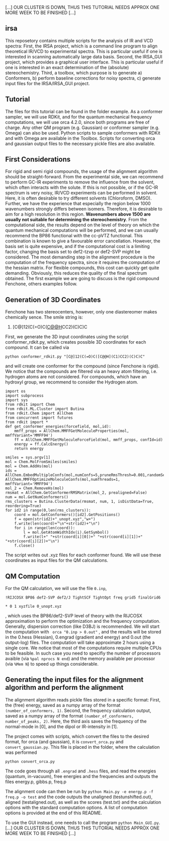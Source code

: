 [...] OUR CLUSTER IS DOWN, THUS THIS TUTORIAL NEEDS APPROX ONE MORE WEEK TO BE FINISHED [...]

## irsa
This reposetory contains multiple scripts for the analysis of IR and VCD spectra:
First, the IRSA project, which is a command line program to align theoretical IR/VCD to experimental spectra. This is particular useful if one is interested in scanning automatically large data basis.
Second, the IRSA_GUI project, which provides a graphical user interface. This is particular useful if one is interested in an exact determination of the (absolute) stereochemistry.
Third, a toolbox, which purpose is to generate 
a) Conformers, b) perform baseline corrections for noisy spectra, c) generate input files for the IRSA/IRSA_GUI project.


## Tutorial
The files for this tutorial can be found in the folder example. As a conformer sampler, we will use RDKit, and for the quantum mechanical frequency computations, we will use orca 4.2.0, since both programs are free of charge. Any other QM program (e.g. Gaussian) or conformer sampler (e.g. Omega) can also be used. Python scripts to sample conformers with RDKit and with Omega are available in the Toolbox. Scripts for converting orca and gaussian output files to the necessary pickle files are also available.

## First Considerations
For rigid and semi rigid compounds, the usage of the alignment algorithm should be straight-forward. From the experimental side, we can recommend to perform GC-IR experiments to remove the influence from the solvent, which often interacts with the solute. If this is not possible, or if the GC-IR spectrum is very noisy, IR/VCD experiments can be performed in solvent. Here, it is often desirable to try different solvents (Chloroform, DMSO). Further, we have the experience that especially the region below 1000 wavenumbers strongly differs between isomers. Therefore, it is desirable to aim for a high resolution in this region. **Wavenumbers above 1500 are usually not suitable for determining the stereochemistry**.  From the computational side, the results depend on the level of theory on which the quantum mechanical computations will be performed, and we can usually recommend the BP86 functional with the cc-pVTZ functional. This combination is known to give a favourable error cancellation. However, the basis set is quite expensive, and if the computational cost is a limiting factor, changing the basis set to def2-tzvp or def2-SVP might be considered. The most demanding step in the alignment procedure is the computation of the frequency spectra, since it requires the computation of the hessian matrix. For flexible compounds, this cost can quickly get quite demanding. Obviously, this reduces the quality of the final spectrum obtained. The first example we are going to discuss is the rigid compound Fenchone, others examples follow.

## Generation of 3D Coordinates
Fenchone has two stereocenters, however, only one diastereomer makes chemically sence. The smile string is:
1. [C@]12(C(=O)C([C@@H](C1)CC2)(C)C)C

First, we generate the 3D input coordinates using the script conformer_rdkit.py, which creates possible 3D coordinates for each compound. It can be called via 
```
python conformer_rdkit.py "[C@]12(C(=O)C([C@@H](C1)CC2)(C)C)C"
```
and will create one conformer for the compound (since Fenchone is rigid).
We notice that the compounds are filtered via an heavy atom filtering, i.e. hydrogen atoms are not considered. For compounds, which have an hydroxyl group, we recommend to consider the Hydrogen atom.

```
import os
import subprocess
import sys
from rdkit import Chem
from rdkit.ML.Cluster import Butina
from rdkit.Chem import AllChem
from concurrent import futures
from rdkit import *
def get_conformer_energies(forcefield, mol,id):
    mmff_props = AllChem.MMFFGetMoleculeProperties(mol, mmffVariant='MMFF94')
    ff = AllChem.MMFFGetMoleculeForceField(mol, mmff_props, confId=id)
    energy = ff.CalcEnergy()
    return energy

smiles = sys.argv[1]
mol = Chem.MolFromSmiles(smiles)
mol = Chem.AddHs(mol)
ids = AllChem.EmbedMultipleConfs(mol,numConfs=5,pruneRmsThresh=0.001,randomSeed=42,numThreads=1,enforceChirality=True,useExpTorsionAnglePrefs=True,useBasicKnowledge=True) 
AllChem.MMFFOptimizeMoleculeConfs(mol,numThreads=1, mmffVariant='MMFF94')
mol_2 = Chem.RemoveHs(mol)
rmsmat = AllChem.GetConformerRMSMatrix(mol_2, prealigned=False)
num = mol.GetNumConformers()
rms_clusters = Butina.ClusterData(rmsmat, num, 1, isDistData=True, reordering=True)
for id2 in range(0,len(rms_clusters)):
    coord = mol.GetConformers()[id2].GetPositions()
    f = open(str(id2)+"_unopt.xyz","w+")
    f.write(len(coord)+"\n"+str(id2)+"\n")
    for i in range(len(coord)):
        l = mol.GetAtomWidthIdx(i).GetSymbol()
        f.write(l+" "+str(coord[i][0])+" "+str(coord[i][1])+" "+str(coord[i][2])+"\n")
    f.close()
```
The script writes out .xyz files for each conformer found. We will use these coordinates as input files for the QM calculations.

## QM Computation

For the QM calculation, we will use the file ``0.inp``,
```
!RIJCOSX BP86 def2-SVP def2/J TightSCF TightOpt freq grid5 finalGrid6 

* 0 1 xyzfile 0_unopt.xyz
```
, which uses the BP86/def2-SVP level of theory with the RIJCOSX approximation to perform the optimization and the frequency computation. Generally, dispersion correction (like D3BJ) is recommended. 
We will start the computation with
``` orca "0.inp > 0.out"```
, and the results will be stored in the 0.hess (Hessian), 0.engrad (gradient and energy) and 0.out (the output-log) files.
The computation will take approximate 2 hours using a single core.
We notice that most of the computations require multiple CPUs to be feasible. In such case you need to specifiy the number of processors avaible (via ```%pal nprocs N end```) and the memory available per processor (via ```%Mem N```) to speed up things considerable. 

## Generating the input files for the alignment algorithm and perform the alignment
The alignment algorithm reads pickle files stored in a specific format:
First, the (free) energy, saved as a numpy array of the format ```(number_of_conformers, 1)```.
Second, the frequency calculation output, saved as a numpy array of the format ```(number_of_conformers, number_of_peaks, 2)```. Here, the third axis saves the frequency of the normal-mode in [0], and the dipol or IR-intensity in [1].

The project comes with scripts, which convert the files to the desired format, for orca (and gaussian), it is ```convert_orca.py``` and ```convert_gaussian.py```.
This file is placed in the folder, where the calculation was performed
```
python convert_orca.py
```
The code goes through all ```.engrad``` and ```.hess``` files, and read the energies (quantum, in-vacuum), free energies and the frequencies and outputs the files energy.p, gibbs.p, freq.p


The alignment code can then be run by 
```python Main.py -e energy.p -f freq.p -o test```
and the code outputs the unaligned (testunshifted.out), aligned (testaligned.out), as well as the scores (test.txt) and the calculation options with the standard computation options. A list of computation options is provided at the end of this README.

To use the GUI instead, one needs to call the program
```python Main_GUI.py```.
[...] OUR CLUSTER IS DOWN, THUS THIS TUTORIAL NEEDS APPROX ONE MORE WEEK TO BE FINISHED [...]















